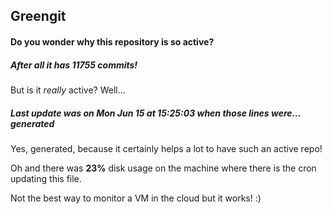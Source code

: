 ## Greengit

#### Do you wonder why this repository is so active?

##### After all it has 11755 commits!

But is it *really* active? Well...

##### Last update was on Mon Jun 15 at 15:25:03 when those lines were... generated

Yes, generated, because it certainly helps a lot to have such an active repo!

Oh and there was **23%** disk usage on the machine
where there is the cron updating this file.

Not the best way to monitor a VM in the cloud but it works! :)
